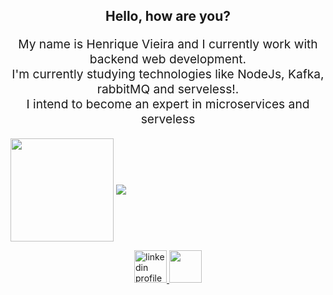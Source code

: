 <h2 align="center">
  Hello, how are you?
</h2>
<p align="center" style="font-size: 1.2rem">
  My name is Henrique Vieira and I currently work with backend web development.
</br>
  I'm currently studying technologies like NodeJs, Kafka, rabbitMQ and serveless!.
</br>
  I intend to become an expert in microservices and serveless 
</p>
<p align="left">
  <img
    align="center"
    height="165"
    src="https://github-readme-stats.vercel.app/api?username=henricker&count_private=true&show_icons=true&custom_title=Github%20Status&hide=issues&theme=github_dark"
  /> 
  <img align="center" src="https://github-readme-stats.vercel.app/api/top-langs/?username=henricker&layout=compact&theme=github_dark"> 
</p>

<p align="center">
  <a href="https://www.linkedin.com/in/henrique-vieira-406b781a7/" target="_blank" align="left">
      <img src="https://res.cloudinary.com/andretorquato/image/upload/v1619373619/readmes/linkedin_ronjde.png" alt="linkedin profile" width="52">
  </a>
<a href="https://www.instagram.com/henriicker/" target="_blank" align="right">
  <img src="https://res.cloudinary.com/andretorquato/image/upload/v1619373619/readmes/instagram_g5jldt.png" width="52">
</a>
</p>

